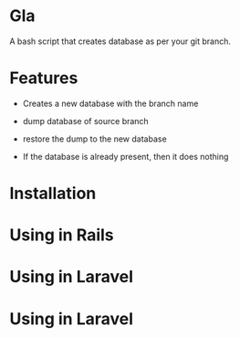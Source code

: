 # Gla

A bash script that creates database as per your git branch.

# Features

- Creates a new database with the branch name

- dump database of source branch

- restore the dump to the new database

- If the database is already present, then it does nothing


# Installation


# Using in Rails

# Using in Laravel

# Using in Laravel
